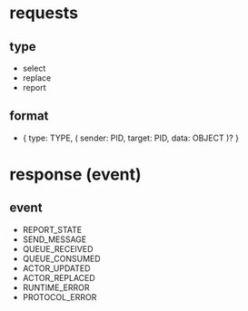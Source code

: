 # requests
## type
  * select
  * replace
  * report

## format
  * { type: TYPE, ( sender: PID, target: PID, data: OBJECT )? }

# response (event)

## event
  * REPORT_STATE
  * SEND_MESSAGE
  * QUEUE_RECEIVED
  * QUEUE_CONSUMED
  * ACTOR_UPDATED
  * ACTOR_REPLACED
  * RUNTIME_ERROR
  * PROTOCOL_ERROR
